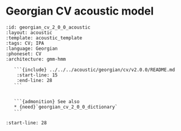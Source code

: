 
# Georgian CV acoustic model

``````{acoustic} Georgian CV acoustic model
:id: georgian_cv_2_0_0_acoustic
:layout: acoustic
:template: acoustic_template
:tags: CV; IPA
:language: Georgian
:phoneset: CV
:architecture: gmm-hmm

   ```{include} ../../../acoustic/georgian/cv/v2.0.0/README.md
    :start-line: 15
    :end-line: 28
   ```


   ```{admonition} See also
   * {need}`georgian_cv_2_0_0_dictionary`
   ```
``````

```{include} ../../../acoustic/georgian/cv/v2.0.0/README.md
:start-line: 28
```
